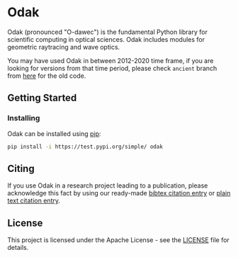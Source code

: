 # Odak
Odak (pronounced "O-dawec") is the fundamental Python library for scientific computing in optical sciences. Odak includes modules for geometric raytracing and wave optics.

You may have used Odak in between 2012-2020 time frame, if you are looking for versions from that time period, please check `ancient` branch from [here](https://github.com/kunguz/odak/tree/ancient) for the old code.

## Getting Started

### Installing
Odak can be installed using [pip](https://pypi.org/project/pip):

```bash
pip install -i https://test.pypi.org/simple/ odak
```



## Citing
If you use Odak in a research project leading to a publication, please acknowledge this fact by using our ready-made [bibtex citation entry](citations/odak.bib) or [plain text citation entry](citations/odak.txt).

## License
This project is licensed under the Apache License - see the [LICENSE](LICENSE.txt) file for details.
